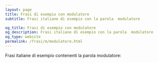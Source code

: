 ```yaml
---
layout: page
title: Frasi di esempio con modulatore 
subtitle: Frasi italiane di esempio con la parola  modulatore

og_title: Frasi di esempio con modulatore 
og_description: Frasi italiane di esempio con la parola  modulatore
og_type: website
permalink: /frasi/m/modulatore.html
---
```


Frasi italiane di esempio contenenti la parola modulatore:


